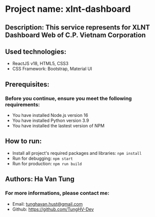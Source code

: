 # Project name: xlnt-dashboard
## Description: This service represents for XLNT Dashboard Web of C.P. Vietnam Corporation
## Used technologies:
- ReactJS v18, HTML5, CSS3
- CSS Framework: Bootstrap, Material UI
## Prerequisites:
### Before you continue, ensure you meet the following requirements:
- You have installed Node.js version 16
- You have installed Python version 3.9
- You have installed the lastest version of NPM
## How to run:
- Install all project's required packages and libraries: ```npm install```
- Run for debugging: ```npm start```
- Run for production: ```npm run build```
## Authors: Ha Van Tung
### For more informations, please contact me:
- Email: tunghavan.hust@gmail.com
- Github: https://github.com/TungHV-Dev